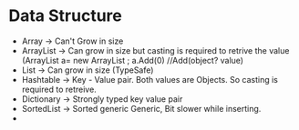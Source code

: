 # Data Structure
  * Array -> Can't Grow in size
  * ArrayList -> Can grow in size but casting is required to retrive the value (ArrayList a= new ArrayList ; a.Add(0) //Add(object? value)
  * List -> Can grow in size (TypeSafe)
  * Hashtable -> Key - Value pair. Both values are Objects. So casting is required to retreive.
  * Dictionary -> Strongly typed key value pair
  * SortedList -> Sorted generic Generic, Bit slower while inserting.
  *  
